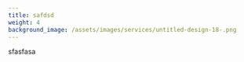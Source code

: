 ```yaml
---
title: safdsd
weight: 4
background_image: /assets/images/services/untitled-design-18-.png
---
```

s﻿fasfasa